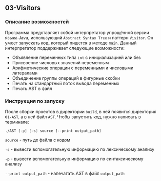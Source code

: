 ## 03-Visitors

### Описание возможностей

Программа представляет собой интерпретатор 
упрощённой версии языка Java, использующий `Abstract Syntax Tree`
и паттерн `Visitor`. 
Он умеет запускать код, который пишется в методе `main`.
Данный интерпретатор поддерживает следующие возможности:

   - Объявление переменных типа `int` с инициализацией или без
   - Присвоение числовых значений переменным
   - Арифметические операции с переменными и числовыми литералами
   - Объединение группы операций в фигурные скобки
   - Печать на стандартный поток вывода переменных
   - Печать AST в файл

### Инструкция по запуску

После сборки проектов в директории `build`, в ней появится
директория `01-AST`, а в ней файл `AST`.
Чтобы запустить код, нужно написать в терминале:
    
    ./AST [-p] [-s] source [--print output_path]
    
`source` - путь до файла с кодом

`-s` - вывести вспомогательную информацию по 
лексическому анализу

`-p` - вывести вспомогательную информацию по
синтаксическому анализу  

`--print output_path` - напечатать AST в файл `output_path` 